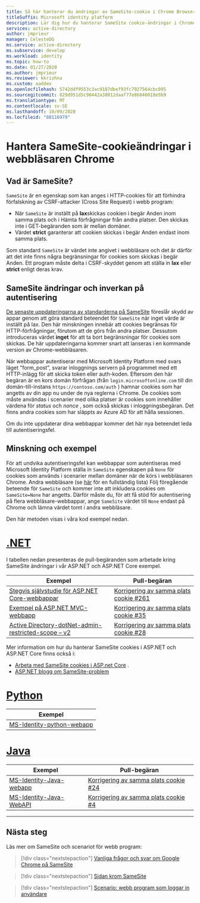 ```yaml
---
title: Så här hanterar du ändringar av SameSite-cookie i Chrome Browser | Azure
titleSuffix: Microsoft identity platform
description: Lär dig hur du hanterar SameSite cookie-ändringar i Chrome-webbläsaren.
services: active-directory
author: jmprieur
manager: CelesteDG
ms.service: active-directory
ms.subservice: develop
ms.workload: identity
ms.topic: how-to
ms.date: 01/27/2020
ms.author: jmprieur
ms.reviewer: kkrishna
ms.custom: aaddev
ms.openlocfilehash: 5742ddf9553c3ac9187dbef93fc7927564cbc095
ms.sourcegitcommit: 829d951d5c90442a38012daaf77e86046018e5b9
ms.translationtype: MT
ms.contentlocale: sv-SE
ms.lasthandoff: 10/09/2020
ms.locfileid: "88116979"
---
```

# <a name="handle-samesite-cookie-changes-in-chrome-browser"></a>Hantera SameSite-cookieändringar i webbläsaren Chrome

## <a name="what-is-samesite"></a>Vad är SameSite?

`SameSite` är en egenskap som kan anges i HTTP-cookies för att förhindra förfalskning av CSRF-attacker (Cross Site Request) i webb program:

- När `SameSite` är inställt på **lax**skickas cookien i begär Anden inom samma plats och i Hämta förfrågningar från andra platser. Den skickas inte i GET-begäranden som är mellan domäner.
- Värdet **strict** garanterar att cookien skickas i begär Anden endast inom samma plats.

Som standard `SameSite` är värdet inte angivet i webbläsare och det är därför att det inte finns några begränsningar för cookies som skickas i begär Anden. Ett program måste delta i CSRF-skyddet genom att ställa in **lax** eller **strict** enligt deras krav.

## <a name="samesite-changes-and-impact-on-authentication"></a>SameSite ändringar och inverkan på autentisering

[De senaste uppdateringarna av standarderna på SameSite](https://tools.ietf.org/html/draft-west-cookie-incrementalism-00) föreslår skydd av appar genom att göra standard beteendet för `SameSite` när inget värde är inställt på lax. Den här minskningen innebär att cookies begränsas för HTTP-förfrågningar, förutom att de görs från andra platser. Dessutom introduceras värdet **inget** för att ta bort begränsningar för cookies som skickas. De här uppdateringarna kommer snart att lanseras i en kommande version av Chrome-webbläsaren.

När webbappar autentiserar med Microsoft Identity Platform med svars läget "form_post", svarar inloggnings servern på programmet med ett HTTP-inlägg för att skicka token eller auth-koden. Eftersom den här begäran är en kors domän förfrågan (från `login.microsoftonline.com` till din domän-till-instans `https://contoso.com/auth` ) hamnar cookies som har angetts av din app nu under de nya reglerna i Chrome. De cookies som måste användas i scenarier med olika platser är cookies som innehåller värdena för *status* och *nonce* , som också skickas i inloggningsbegäran. Det finns andra cookies som har släppts av Azure AD för att hålla sessionen.

Om du inte uppdaterar dina webbappar kommer det här nya beteendet leda till autentiseringsfel.

## <a name="mitigation-and-samples"></a>Minskning och exempel

För att undvika autentiseringsfel kan webbappar som autentiseras med Microsoft Identity Platform ställa in `SameSite` egenskapen på `None` för cookies som används i scenarier mellan domäner när de körs i webbläsaren Chrome.
Andra webbläsare (se [här](https://www.chromium.org/updates/same-site/incompatible-clients) för en fullständig lista) Följ föregående beteende för `SameSite` och kommer inte att inkludera cookies om `SameSite=None` har angetts.
Därför måste du, för att få stöd för autentisering på flera webbläsare-webbappar, ange `SameSite` värdet till `None` endast på Chrome och lämna värdet tomt i andra webbläsare.

Den här metoden visas i våra kod exempel nedan.

# <a name="net"></a>[.NET](#tab/dotnet)

I tabellen nedan presenteras de pull-begäranden som arbetade kring SameSite ändringar i vår ASP.NET och ASP.NET Core exempel.

| Exempel | Pull-begäran |
| ------ | ------------ |
|  [Stegvis självstudie för ASP.NET Core-webbappar](https://github.com/Azure-Samples/active-directory-aspnetcore-webapp-openidconnect-v2)  |  [Korrigering av samma plats cookie #261](https://github.com/Azure-Samples/active-directory-aspnetcore-webapp-openidconnect-v2/pull/261)  |
|  [Exempel på ASP.NET MVC-webbapp](https://github.com/Azure-Samples/ms-identity-aspnet-webapp-openidconnect)  |  [Korrigering av samma plats cookie #35](https://github.com/Azure-Samples/ms-identity-aspnet-webapp-openidconnect/pull/35)  |
|  [Active Directory-dotNet-admin-restricted-scope – v2](https://github.com/azure-samples/active-directory-dotnet-admin-restricted-scopes-v2)  |  [Korrigering av samma plats cookie #28](https://github.com/Azure-Samples/active-directory-dotnet-admin-restricted-scopes-v2/pull/28)  |

Mer information om hur du hanterar SameSite cookies i ASP.NET och ASP.NET Core finns också i:

- [Arbeta med SameSite cookies i ASP.net Core](/aspnet/core/security/samesite) .
- [ASP.NET blogg om SameSite-problem](https://devblogs.microsoft.com/aspnet/upcoming-samesite-cookie-changes-in-asp-net-and-asp-net-core/)

# <a name="python"></a>[Python](#tab/python)

| Exempel |
| ------ |
|  [MS-Identity-python-webapp](https://github.com/Azure-Samples/ms-identity-python-webapp)  |

# <a name="java"></a>[Java](#tab/java)

| Exempel | Pull-begäran |
| ------ | ------------ |
|  [MS-Identity-Java-webapp](https://github.com/Azure-Samples/ms-identity-java-webapp)  | [Korrigering av samma plats cookie #24](https://github.com/Azure-Samples/ms-identity-java-webapp/pull/24)
|  [MS-Identity-Java-WebAPI](https://github.com/Azure-Samples/ms-identity-java-webapi)  | [Korrigering av samma plats cookie #4](https://github.com/Azure-Samples/ms-identity-java-webapi/pull/4)

---

## <a name="next-steps"></a>Nästa steg

Läs mer om SameSite och scenariot för webb program:

> [!div class="nextstepaction"]
> [Vanliga frågor och svar om Google Chrome på SameSite](https://www.chromium.org/updates/same-site/faq)

> [!div class="nextstepaction"]
> [Sidan krom SameSite](https://www.chromium.org/updates/same-site)

> [!div class="nextstepaction"]
> [Scenario: webb program som loggar in användare](scenario-web-app-sign-user-overview.md)
